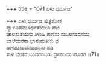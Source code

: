 +++
title = "071 ಏಳು ಧರ್ಮಜ"

+++
ಏಳು ಧರ್ಮಜ ಪುತ್ರಶೋಕ  
ವ್ಯಾಳವಿಷಮೂರ್ಛಿತೆಯಲಾ ಪಾಂ  
ಚಾಲಸುತೆಯನು ತಿಳುಹಿ ಕಾಣಿಸು ಸುಬಲನಂದನೆಯ  
ಬಾಲೆಯರನಾ ಭಾನುಮತಿಯ ಛ  
ಡಾಳದುಃಖವನಪಹರಿಸು ಪಡಿ  
ತಾಳ ಬೇಡೆನೆ ಬಂದರನಿಬರು ದ್ರೌಪದಿಯ ಹೊರೆಗೆ      ॥71॥
